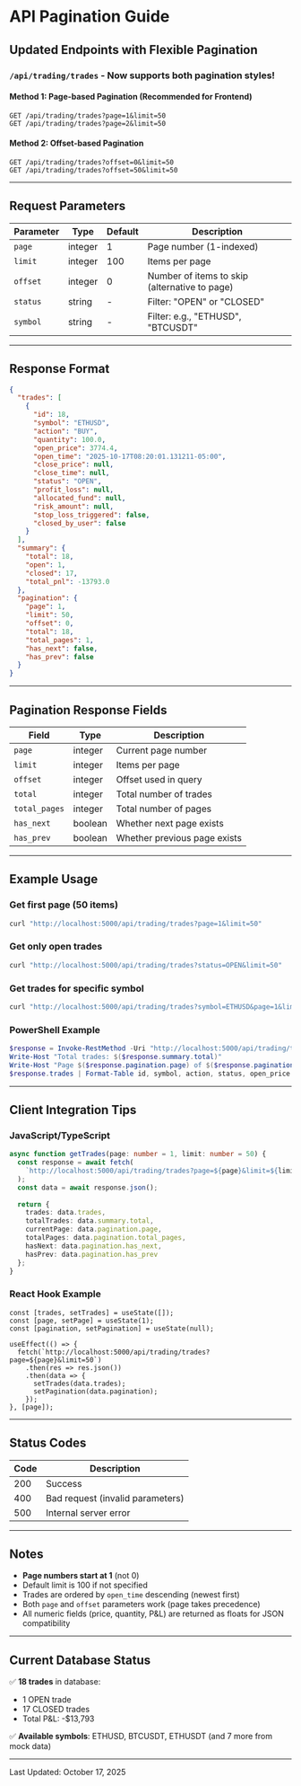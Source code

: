 # API Pagination Guide

## Updated Endpoints with Flexible Pagination

### `/api/trading/trades` - Now supports both pagination styles!

#### Method 1: Page-based Pagination (Recommended for Frontend)
```
GET /api/trading/trades?page=1&limit=50
GET /api/trading/trades?page=2&limit=50
```

#### Method 2: Offset-based Pagination
```
GET /api/trading/trades?offset=0&limit=50
GET /api/trading/trades?offset=50&limit=50
```

---

## Request Parameters

| Parameter | Type | Default | Description |
|-----------|------|---------|-------------|
| `page` | integer | 1 | Page number (1-indexed) |
| `limit` | integer | 100 | Items per page |
| `offset` | integer | 0 | Number of items to skip (alternative to page) |
| `status` | string | - | Filter: "OPEN" or "CLOSED" |
| `symbol` | string | - | Filter: e.g., "ETHUSD", "BTCUSDT" |

---

## Response Format

```json
{
  "trades": [
    {
      "id": 18,
      "symbol": "ETHUSD",
      "action": "BUY",
      "quantity": 100.0,
      "open_price": 3774.4,
      "open_time": "2025-10-17T08:20:01.131211-05:00",
      "close_price": null,
      "close_time": null,
      "status": "OPEN",
      "profit_loss": null,
      "allocated_fund": null,
      "risk_amount": null,
      "stop_loss_triggered": false,
      "closed_by_user": false
    }
  ],
  "summary": {
    "total": 18,
    "open": 1,
    "closed": 17,
    "total_pnl": -13793.0
  },
  "pagination": {
    "page": 1,
    "limit": 50,
    "offset": 0,
    "total": 18,
    "total_pages": 1,
    "has_next": false,
    "has_prev": false
  }
}
```

---

## Pagination Response Fields

| Field | Type | Description |
|-------|------|-------------|
| `page` | integer | Current page number |
| `limit` | integer | Items per page |
| `offset` | integer | Offset used in query |
| `total` | integer | Total number of trades |
| `total_pages` | integer | Total number of pages |
| `has_next` | boolean | Whether next page exists |
| `has_prev` | boolean | Whether previous page exists |

---

## Example Usage

### Get first page (50 items)
```bash
curl "http://localhost:5000/api/trading/trades?page=1&limit=50"
```

### Get only open trades
```bash
curl "http://localhost:5000/api/trading/trades?status=OPEN&limit=50"
```

### Get trades for specific symbol
```bash
curl "http://localhost:5000/api/trading/trades?symbol=ETHUSD&page=1&limit=50"
```

### PowerShell Example
```powershell
$response = Invoke-RestMethod -Uri "http://localhost:5000/api/trading/trades?page=1&limit=50"
Write-Host "Total trades: $($response.summary.total)"
Write-Host "Page $($response.pagination.page) of $($response.pagination.total_pages)"
$response.trades | Format-Table id, symbol, action, status, open_price
```

---

## Client Integration Tips

### JavaScript/TypeScript
```typescript
async function getTrades(page: number = 1, limit: number = 50) {
  const response = await fetch(
    `http://localhost:5000/api/trading/trades?page=${page}&limit=${limit}`
  );
  const data = await response.json();
  
  return {
    trades: data.trades,
    totalTrades: data.summary.total,
    currentPage: data.pagination.page,
    totalPages: data.pagination.total_pages,
    hasNext: data.pagination.has_next,
    hasPrev: data.pagination.has_prev
  };
}
```

### React Hook Example
```tsx
const [trades, setTrades] = useState([]);
const [page, setPage] = useState(1);
const [pagination, setPagination] = useState(null);

useEffect(() => {
  fetch(`http://localhost:5000/api/trading/trades?page=${page}&limit=50`)
    .then(res => res.json())
    .then(data => {
      setTrades(data.trades);
      setPagination(data.pagination);
    });
}, [page]);
```

---

## Status Codes

| Code | Description |
|------|-------------|
| 200 | Success |
| 400 | Bad request (invalid parameters) |
| 500 | Internal server error |

---

## Notes

- **Page numbers start at 1** (not 0)
- Default limit is 100 if not specified
- Trades are ordered by `open_time` descending (newest first)
- Both `page` and `offset` parameters work (page takes precedence)
- All numeric fields (price, quantity, P&L) are returned as floats for JSON compatibility

---

## Current Database Status

✅ **18 trades** in database:
- 1 OPEN trade
- 17 CLOSED trades
- Total P&L: -$13,793

✅ **Available symbols**: ETHUSD, BTCUSDT, ETHUSDT (and 7 more from mock data)

---

Last Updated: October 17, 2025
